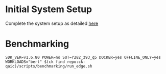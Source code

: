# Initial System Setup 
Complete the system setup as detailed [here](https://github.com/krai/ck-qaic/blob/main/script/setup.docker/README.md)

# Benchmarking 
``` 
SDK_VER=v1.6.80 POWER=no SUT=r282_z93_q5 DOCKER=yes OFFLINE_ONLY=yes  WORKLOADS="bert" $(ck find repo:ck-qaic)/scripts/benchmarking/run_edge.sh  
```